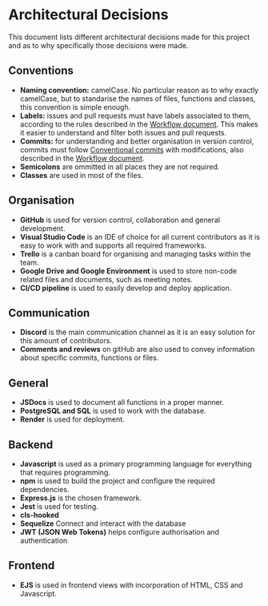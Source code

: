 # Architectural Decisions
This document lists different architectural decisions made for this project and as to why specifically those decisions were made. 

## Conventions

- **Naming convention:** camelCase. No particular reason as to why exactly camelCase, but to standarise the names of files, functions and classes, this convention is simple enough.
- **Labels:** issues and pull requests must have labels associated to them, according to the rules described in the [Workflow document](https://github.com/Ainraven/iv1201/blob/main/workflow.md). This makes it easier to understand and filter both issues and pull requests.
- **Commits:** for understanding and better organisation in version control, commits must follow [Conventional commits](https://www.conventionalcommits.org/en/v1.0.0/) with modifications, also described in the [Workflow document](https://github.com/Ainraven/iv1201/blob/main/workflow.md).
- **Semicolons** are ommitted in all places they are not required.
- **Classes** are used in most of the files.

## Organisation

- **GitHub** is used for version control, collaboration and general development.
- **Visual Studio Code** is an IDE of choice for all current contributors as it is easy to work with and supports all required frameworks.
- **Trello** is a canban board for organising and managing tasks within the team.
- **Google Drive and Google Environment** is used to store non-code related files and documents, such as meeting notes. 
- **CI/CD pipeline** is used to easily develop and deploy application.

## Communication

- **Discord** is the main communication channel as it is an easy solution for this amount of contributors.
- **Comments and reviews** on gitHub are also used to convey information about specific commits, functions or files.

## General
- **JSDocs** is used to document all functions in a proper manner. 
- **PostgreSQL and SQL** is used to work with the database.
- **Render** is used for deployment.

## Backend
- **Javascript** is used as a primary programming language for everything that requires programming.
- **npm** is used to build the project and configure the required dependencies.
- **Express.js** is the chosen framework.
- **Jest** is used for testing.
- **cls-hooked** 
- **Sequelize** Connect and interact with the database
- **JWT (JSON Web Tokens)** helps configure authorisation and authentication

## Frontend
- **EJS** is used in frontend views with incorporation of HTML, CSS and Javascript.
